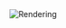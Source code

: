 <img src="https://github.com/mzuelch/CATs-Eurosynth/blob/main/Modules/Slim%20Line/Buffered%20Multiple/Documentation/Rendering.JPG" alt="Rendering">
